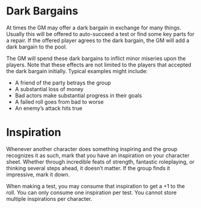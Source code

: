 # Dark Bargains
At times the GM may offer a dark bargain in exchange for many things. Usually this will be offered to auto-succeed a test or find some key parts for a repair. If the offered player agrees to the dark bargain, the GM will add a dark bargain to the pool. 

The GM will spend these dark bargains to inflict minor miseries upon the players. Note that these effects are not limited to the players that accepted the dark bargain initially. Typical examples might include:

- A friend of the party betrays the group
- A substantial loss of money
- Bad actors make substantial progress in their goals
- A failed roll goes from bad to worse
- An enemy’s attack hits true
# Inspiration
Whenever another character does something inspiring and the group recognizes it as such, mark that you have an inspiration on your character sheet. Whether through incredible feats of strength, fantastic roleplaying, or thinking several steps ahead, it doesn’t matter. If the group finds it impressive, mark it down.

When making a test, you may consume that inspiration to get a +1 to the roll. You can only consume one inspiration per test. You cannot store multiple inspirations per character.